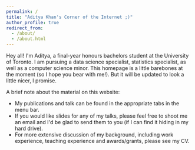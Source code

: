 ```yaml
---
permalink: /
title: "Aditya Khan's Corner of the Internet ;)"
author_profile: true
redirect_from: 
  - /about/
  - /about.html
---
```


Hey all! I'm Aditya, a final-year honours bachelors student at the University of Toronto. I am pursuing a data science specialist, statistics specialist, as well as a computer science minor. This homepage is a little barebones at the moment (so I hope you bear with me!). But it will be updated to look a little nicer, I promise.

A brief note about the material on this website:
- My publications and talk can be found in the appropriate tabs in the menu bar.
- If you would like slides for any of my talks, please feel free to shoot me an email and I'd be glad to send them to you (if I can find it hiding in my hard drive).  
- For more extensive discussion of my background, including work experience, teaching experience and awards/grants, please see my CV.